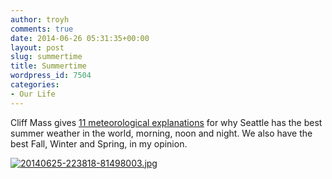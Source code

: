 ```yaml
---
author: troyh
comments: true
date: 2014-06-26 05:31:35+00:00
layout: post
slug: summertime
title: Summertime
wordpress_id: 7504
categories:
- Our Life
---
```


Cliff Mass gives [11 meteorological explanations](http://cliffmass.blogspot.tw/2013/07/secret-revealed-northwest-has-best.html?m=1) for why Seattle has the best summer weather in the world, morning, noon and night. We also have the best Fall, Winter and Spring, in my opinion.  
  
[![20140625-223818-81498003.jpg](https://troyandgay.files.wordpress.com/2014/06/20140625-223818-81498003.jpg)](https://troyandgay.files.wordpress.com/2014/06/20140625-223818-81498003.jpg)
